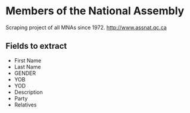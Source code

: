 # Members of the National Assembly

Scraping project of all MNAs since 1972.
http://www.assnat.qc.ca

## Fields to extract
- First Name
- Last Name
- GENDER
- YOB
- YOD
- Description
- Party
- Relatives
